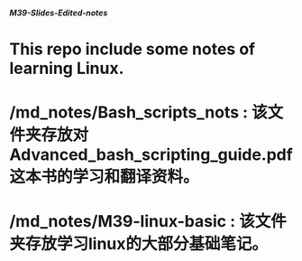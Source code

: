 ##### M39-Slides-Edited-notes

# This repo include some notes of learning Linux.

# /md_notes/Bash_scripts_nots : 该文件夹存放对Advanced_bash_scripting_guide.pdf这本书的学习和翻译资料。
# /md_notes/M39-linux-basic : 该文件夹存放学习linux的大部分基础笔记。
